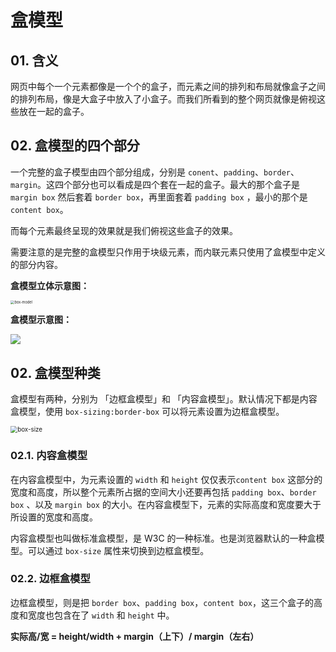 # 盒模型

## 01. 含义
网页中每个一个元素都像是一个个的盒子，而元素之间的排列和布局就像盒子之间的排列布局，像是大盒子中放入了小盒子。而我们所看到的整个网页就像是俯视这些放在一起的盒子。

## 02. 盒模型的四个部分
一个完整的盒子模型由四个部分组成，分别是 `conent`、`padding`、`border`、`margin`。这四个部分也可以看成是四个套在一起的盒子。最大的那个盒子是 `margin box` 然后套着 `border box`，再里面套着 `padding box` ，最小的那个是 `content box`。

而每个元素最终呈现的效果就是我们俯视这些盒子的效果。

需要注意的是完整的盒模型只作用于块级元素，而内联元素只使用了盒模型中定义的部分内容。

**盒模型立体示意图：**

<img src="https://uploadfiles.nowcoder.com/images/20191016/138549510_1571192703575_F65244E03F1CC2B16471E8ADC4821E42" alt="box-model" style="zoom: 40%;" />

**盒模型示意图：**

![](https://camo.githubusercontent.com/af03985775ee854009316aa398ca01cecbc90355dce7106cc2a74ebfd2530314/68747470733a2f2f7374617469632e7675652d6a732e636f6d2f62323534386230302d386639622d313165622d616239302d6439616538313462323430642e706e67)

## 02. 盒模型种类
盒模型有两种，分别为 「边框盒模型」和 「内容盒模型」。默认情况下都是内容盒模型，使用 `box-sizing:border-box` 可以将元素设置为边框盒模型。

<img src="https://connorshea.gitlab.io/images/posts/css-that-doesnt-suck/content-box-vs-border-box.png" alt="box-size" style="zoom:70%;" />

### 02.1. 内容盒模型
在内容盒模型中，为元素设置的 `width` 和 `height` 仅仅表示`content box` 这部分的宽度和高度，所以整个元素所占据的空间大小还要再包括 `padding box`、`border box` 、以及 `margin box` 的大小。在内容盒模型下，元素的实际高度和宽度要大于所设置的宽度和高度。

内容盒模型也叫做标准盒模型，是 W3C 的一种标准。也是浏览器默认的一种盒模型。可以通过 `box-size` 属性来切换到边框盒模型。

### 02.2. 边框盒模型
边框盒模型，则是把 `border box`、`padding box`，`content box`，这三个盒子的高度和宽度也包含在了 `width` 和 `height` 中。

**实际高/宽 = height/width + margin（上下）/ margin（左右）**





